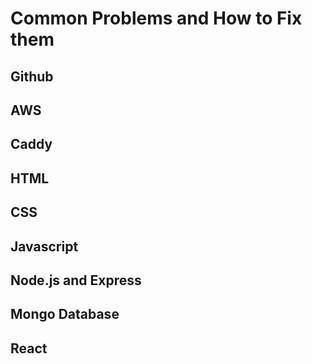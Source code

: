 # Common Problems and How to Fix them
##  Github
##  AWS
##  Caddy
##  HTML
##  CSS
##  Javascript
##  Node.js and Express
##  Mongo Database
##  React